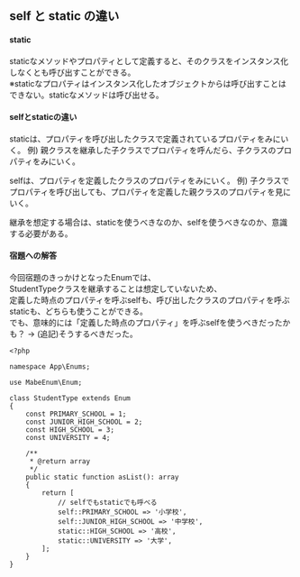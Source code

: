 ## self と static の違い

#### static
staticなメソッドやプロパティとして定義すると、そのクラスをインスタンス化しなくとも呼び出すことができる。  
※staticなプロパティはインスタンス化したオブジェクトからは呼び出すことはできない。staticなメソッドは呼び出せる。  

####  selfとstaticの違い
staticは、プロパティを呼び出したクラスで定義されているプロパティをみにいく。
例) 親クラスを継承した子クラスでプロパティを呼んだら、子クラスのプロパティをみにいく。

selfは、プロパティを定義したクラスのプロパティをみにいく。
例) 子クラスでプロパティを呼び出しても、プロパティを定義した親クラスのプロパティを見にいく。

継承を想定する場合は、staticを使うべきなのか、selfを使うべきなのか、意識する必要がある。  


#### 宿題への解答
今回宿題のきっかけとなったEnumでは、  
StudentTypeクラスを継承することは想定していないため、  
定義した時点のプロパティを呼ぶselfも、呼び出したクラスのプロパティを呼ぶstaticも、どちらも使うことができる。  
でも、意味的には「定義した時点のプロパティ」を呼ぶselfを使うべきだったかも？ → (追記)そうするべきだった。

```
<?php

namespace App\Enums;

use MabeEnum\Enum;

class StudentType extends Enum
{
    const PRIMARY_SCHOOL = 1;
    const JUNIOR_HIGH_SCHOOL = 2;
    const HIGH_SCHOOL = 3;
    const UNIVERSITY = 4;

    /**
     * @return array
     */
    public static function asList(): array
    {
        return [
            // selfでもstaticでも呼べる
            self::PRIMARY_SCHOOL => '小学校',
            self::JUNIOR_HIGH_SCHOOL => '中学校',
            static::HIGH_SCHOOL => '高校',
            static::UNIVERSITY => '大学',
        ];
    }
}
```
